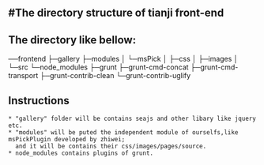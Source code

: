 #The directory structure of tianji front-end
---
## The directory like bellow: 
──frontend
   ├─gallery
   ├─modules
   │  └─msPick
   │      ├─css
   │      ├─images
   │      └─src
   └─node_modules
       ├─grunt
       ├─grunt-cmd-concat
       ├─grunt-cmd-transport
       ├─grunt-contrib-clean
       └─grunt-contrib-uglify

## Instructions
    * "gallery" folder will be contains seajs and other libary like jquery etc.
    * "modules" will be puted the independent module of ourselfs,like msPickPlugin developed by zhiwei;
      and it will be contains their css/images/pages/source.
    * node_modules contains plugins of grunt.
